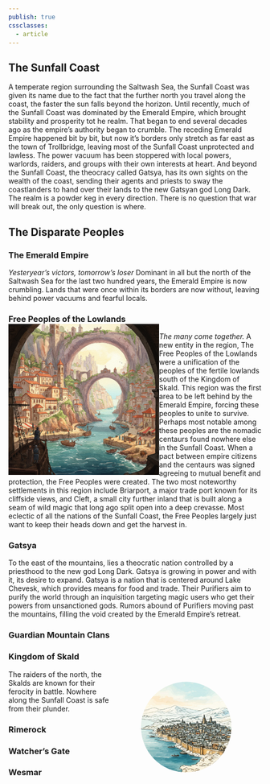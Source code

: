 ```yaml
---
publish: true
cssclasses:
  - article
---
```

## The Sunfall Coast
A temperate region surrounding the Saltwash Sea, the Sunfall Coast was given its name due to the fact that the further north you travel along the coast, the faster the sun falls beyond the horizon. Until recently, much of the Sunfall Coast was dominated by the Emerald Empire, which brought stability and prosperity tot he realm. That began to end several decades ago as the empire’s authority began to crumble.
The receding Emerald Empire happened bit by bit, but now it’s borders only stretch as far east as the town of Trollbridge, leaving most of the Sunfall Coast unprotected and lawless. The power vacuum has been stoppered with local powers, warlords, raiders, and groups with their own interests at heart. 
And beyond the Sunfall Coast, the theocracy called Gatsya, has its own sights on the wealth of the coast, sending their agents and priests to sway the coastlanders to hand over their lands to the new Gatsyan god Long Dark.
The realm is a powder keg in every direction. There is no question that war will break out, the only question is where.
## The Disparate Peoples
### The Emerald Empire
*Yesteryear’s victors, tomorrow’s loser*
Dominant in all but the north of the Saltwash Sea for the last two hundred years, the Emerald Empire is now crumbling. Lands that were once within its borders are now without, leaving behind power vacuums and fearful locals.

### Free Peoples of the Lowlands<img src="media/places/Briarport.png" alt="Briarport" title="The City of Briarport" style="float:left;width:auto;height:300px;position:top;padding-right: 20px;">
*The many come together.*
A new entity in the region, The Free Peoples of the Lowlands were a unification of the peoples of the fertile lowlands south of the Kingdom of Skald. This region was the first area to be left behind by the Emerald Empire, forcing these peoples to unite to survive.
Perhaps most notable among these peoples are the nomadic centaurs found nowhere else in the Sunfall Coast. When a pact between empire citizens and the centaurs was signed agreeing to mutual benefit and protection, the Free Peoples were created.
The two most noteworthy settlements in this region include Briarport, a major trade port known for its cliffside views, and Cleft, a small city further inland that is built along a seam of wild magic that long ago split open into a deep crevasse.
Most eclectic of all the nations of the Sunfall Coast, the Free Peoples largely just want to keep their heads down and get the harvest in. 
### Gatsya
To the east of the mountains, lies a theocratic nation controlled by a priesthood to the new god Long Dark. Gatsya is growing in power and with it, its desire to expand. Gatsya is a nation that is centered around Lake Chevesk, which provides means for food and trade. 
Their Purifiers aim to purify the world through an inquisition targeting magic users who get their powers from unsanctioned gods. Rumors abound of Purifiers moving past the mountains, filling the void created by the Emerald Empire’s retreat.
### Guardian Mountain Clans

### Kingdom of Skald<img src="media/places/Black Crag.png" alt="Black Crag" title="The City of Black Crag" style="float:right;width:auto;height:300px;position:top;clip-path:circle(30%);">
The raiders of the north, the Skalds are known for their ferocity in battle. Nowhere along the Sunfall Coast is safe from their plunder.

### Rimerock

### Watcher’s Gate

### Wesmar

